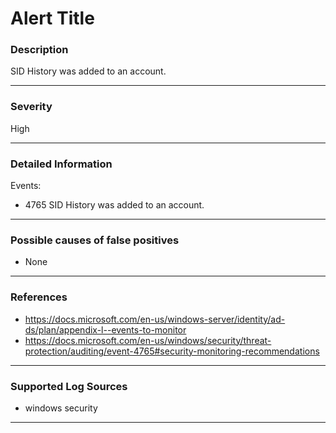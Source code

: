 # Alert Title
### Description

SID History was added to an account.

-------------------
### Severity

High

-------------------

### Detailed Information

Events:
  - 4765 SID History was added to an account.

-------------------
### Possible causes of false positives

- None

-------------------

### References

- https://docs.microsoft.com/en-us/windows-server/identity/ad-ds/plan/appendix-l--events-to-monitor 
- https://docs.microsoft.com/en-us/windows/security/threat-protection/auditing/event-4765#security-monitoring-recommendations

-------------------
### Supported Log Sources

- windows security

-------------------
